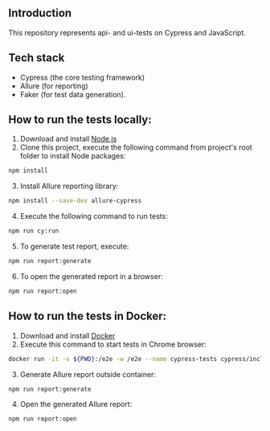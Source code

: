 ## Introduction
This repository represents api- and ui-tests on Cypress and JavaScript.

## Tech stack
- Cypress (the core testing framework)
- Allure (for reporting)
- Faker (for test data generation).

## How to run the tests locally:
1. Download and install [Node.js](https://nodejs.org/en/download)
2. Clone this project, execute the following command from project's root folder to install Node packages:
```sh
npm install
```
3. Install Allure reporting library:
```sh
npm install --save-dev allure-cypress
```
4. Execute the following command to run tests:
```sh
npm run cy:run
```
5. To generate test report, execute:
```sh
npm run report:generate
```
6. To open the generated report in a browser:
```sh
npm run report:open
```
## How to run the tests in Docker:
1. Download and install [Docker](https://docs.docker.com/engine/install/)
2. Execute this command to start tests in Chrome browser:
```sh
docker run -it -v ${PWD}:/e2e -w /e2e --name cypress-tests cypress/included:14.2.0 -b chrome
```
3. Generate Allure report outside container:
```sh
npm run report:generate
```
4. Open the generated Allure report:
```sh
npm run report:open
```
